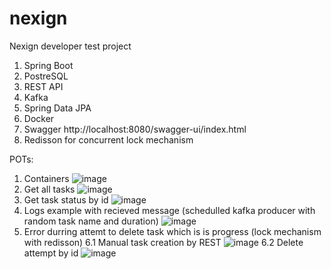 # nexign
Nexign developer test project

1. Spring Boot
2. PostreSQL
3. REST API
4. Kafka
5. Spring Data JPA
6. Docker
7. Swagger http://localhost:8080/swagger-ui/index.html
8. Redisson for concurrent lock mechanism

POTs:

1. Containers
![image](https://github.com/user-attachments/assets/d01b2b94-63f2-45d5-8336-f36481291f42)
2. Get all tasks
![image](https://github.com/user-attachments/assets/e8475f30-ac9c-4e30-9c80-553ce695b374)
3. Get task status by id
![image](https://github.com/user-attachments/assets/b3565999-6719-486e-a67e-3393e74caf7d)
4. Logs example with recieved message (schedulled kafka producer with random task name and duration)
![image](https://github.com/user-attachments/assets/645f7a3d-77ec-4691-9a8d-378286c50d79)
6. Error durring attemt to delete task which is is progress (lock mechanism with redisson)
   6.1 Manual task creation by REST
   ![image](https://github.com/user-attachments/assets/31ddd338-05f9-454c-92ee-fe147c2792b3)
   6.2 Delete attempt by id
   ![image](https://github.com/user-attachments/assets/8b071d6e-e815-45f2-a002-034e413b0aff)

